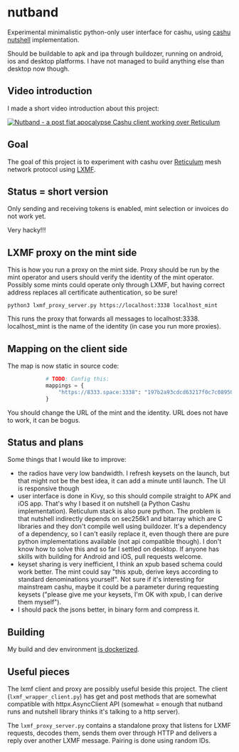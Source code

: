 # nutband

Experimental minimalistic python-only user interface for cashu, using
[cashu nutshell](https://github.com/cashubtc/nutshell) implementation.

Should be buildable to apk and ipa through buildozer, running on android,
ios and desktop platforms. I have not managed to build anything else than
desktop now though.

## Video introduction

I made a short video introduction about this project:

[![Nutband - a post fiat apocalypse Cashu client working over Reticulum](https://i.ytimg.com/vi/HAX8GFn5uCI/mqdefault.jpg)](https://www.youtube.com/watch?v=HAX8GFn5uCI "Nutband - a post fiat apocalypse Cashu client working over Reticulum")

## Goal

The goal of this project is to experiment with cashu over [Reticulum](https://github.com/markqvist/Reticulum) mesh network protocol using
[LXMF](https://github.com/markqvist/LXMF).

## Status = short version

Only sending and receiving tokens is enabled, mint selection or invoices 
do not work yet.

Very hacky!!!

## LXMF proxy on the mint side

This is how you run a proxy on the mint side. Proxy should be run by the mint
operator and users should verify the identity of the mint operator. Possibly
some mints could operate only through LXMF, but having correct address replaces
all certificate authentication, so be sure!

```
python3 lxmf_proxy_server.py https://localhost:3338 localhost_mint
```

This runs the proxy that forwards all messages to localhost:3338. localhost_mint
is the name of the identity (in case you run more proxies).

## Mapping on the client side

The map is now static in source code:

```python
            # TODO: Config this:
            mappings = {
                "https://8333.space:3338": "197b2a93cdcd63217f0c7c08950abcde"
            }
```

You should change the URL of the mint and the identity. URL does not have to work,
it can be bogus.

## Status and plans

Some things that I would like to improve:

 - the radios have very low bandwidth. I refresh keysets on the launch, but that might not be the best idea, it can add a minute until launch. The UI is responsive though 
 - user interface is done in Kivy, so this should compile straight to APK and iOS app. That's why I based it on nutshell (a Python Cashu implementation). Reticulum stack is also pure python. The problem is that nutshell indirectly depends on sec256k1 and bitarray which are C libraries and they don't compile well using buildozer. It's a dependency of a dependency, so I can't easily replace it, even though there are pure python implementations available (not api compatible though). I don't know how to solve this and so far I settled on desktop. If anyone has skills with building for Android and iOS, pull requests welcome.
 - keyset sharing is very inefficient, I think an xpub based schema could work better. The mint could say "this xpub, derive keys according to standard denominations yourself". Not sure if it's interesting for mainstream cashu, maybe it could be a parameter during requesting keysets ("please give me your keysets, I'm OK with xpub, I can derive them myself"). 
 - I should pack the jsons better, in binary form and compress it.

 ## Building

 My build and dev environment [is dockerized](https://github.com/jooray/docker-xrdp).

 ## Useful pieces

 The lxmf client and proxy are possibly useful beside this project. The client (`lxmf_wrapper_client.py`) has get and post methods that are somewhat compatible with httpx.AsyncClient API (somewhat = enough that nutband runs and nutshell library thinks it's talking to a http server).

 The `lxmf_proxy_server.py` contains a standalone proxy that listens for LXMF requests, decodes them, sends them over through HTTP and delivers a reply over another LXMF message. Pairing is done using random IDs.
